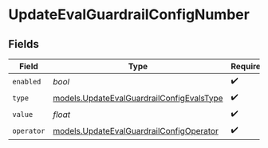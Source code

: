 # UpdateEvalGuardrailConfigNumber


## Fields

| Field                                                                                        | Type                                                                                         | Required                                                                                     | Description                                                                                  |
| -------------------------------------------------------------------------------------------- | -------------------------------------------------------------------------------------------- | -------------------------------------------------------------------------------------------- | -------------------------------------------------------------------------------------------- |
| `enabled`                                                                                    | *bool*                                                                                       | :heavy_check_mark:                                                                           | N/A                                                                                          |
| `type`                                                                                       | [models.UpdateEvalGuardrailConfigEvalsType](../models/updateevalguardrailconfigevalstype.md) | :heavy_check_mark:                                                                           | N/A                                                                                          |
| `value`                                                                                      | *float*                                                                                      | :heavy_check_mark:                                                                           | N/A                                                                                          |
| `operator`                                                                                   | [models.UpdateEvalGuardrailConfigOperator](../models/updateevalguardrailconfigoperator.md)   | :heavy_check_mark:                                                                           | N/A                                                                                          |